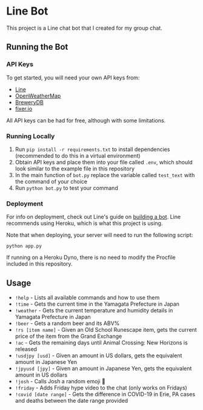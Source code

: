 # Line Bot

This project is a Line chat bot that I created for my group chat.

## Running the Bot

### API Keys

To get started, you will need your own API keys from:

- [Line](https://developers.line.biz/en/)
- [OpenWeatherMap](https://openweathermap.org/)
- [BreweryDB](https://www.brewerydb.com/)
- [fixer.io](https://fixer.io/)

All API keys can be had for free, although with some limitations.

### Running Locally

1. Run `pip install -r requirements.txt` to install dependencies (recommended to do this in a virtual environment)
2. Obtain API keys and place them into your file called `.env`, which should look similar to the example file in this repository
3. In the main function of `bot.py` replace the variable called `test_text` with the command of your choice
4. Run `python bot.py` to test your command

### Deployment

For info on deployment, check out Line's guide on [building a bot](https://developers.line.biz/en/docs/messaging-api/building-bot/). Line recommends using Heroku, which is what this project is using.

Note that when deploying, your server will need to run the following script:

`python app.py`

If running on a Heroku Dyno, there is no need to modify the Procfile included in this repository.

## Usage

- `!help` - Lists all available commands and how to use them
- `!time` - Gets the current time in the Yamagata Prefecture in Japan
- `!weather` - Gets the current temperature and humidity details in Yamagata Prefecture in Japan
- `!beer` - Gets a random beer and its ABV%
- `!rs [item name]` - Given an Old School Runescape item, gets the current price of the item from the Grand Exchange
- `!ac` - Gets the remaining days until Animal Crossing: New Horizons is released
- `!usdjpy [usd]` - Given an amount in US dollars, gets the equivalent amount in Japanese Yen
- `!jpyusd [jpy]` - Given an amount in Japanese Yen, gets the equivalent amount in US dollars
- `!josh` - Calls Josh a random emoji 🤠
- `!friday` - Adds Friday hype video to the chat (only works on Fridays)
- `!covid [date range]` - Gets the difference in COVID-19 in Erie, PA cases and deaths between the date range provided

